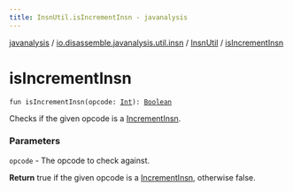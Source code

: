 ```yaml
---
title: InsnUtil.isIncrementInsn - javanalysis
---
```


[javanalysis](../../index.html) / [io.disassemble.javanalysis.util.insn](../index.html) / [InsnUtil](index.html) / [isIncrementInsn](./is-increment-insn.html)

# isIncrementInsn

`fun isIncrementInsn(opcode: `[`Int`](https://kotlinlang.org/api/latest/jvm/stdlib/kotlin/-int/index.html)`): `[`Boolean`](https://kotlinlang.org/api/latest/jvm/stdlib/kotlin/-boolean/index.html)

Checks if the given opcode is a [IncrementInsn](../../io.disassemble.javanalysis.insn/-increment-insn/index.html).

### Parameters

`opcode` - The opcode to check against.

**Return**
true if the given opcode is a [IncrementInsn](../../io.disassemble.javanalysis.insn/-increment-insn/index.html), otherwise false.

